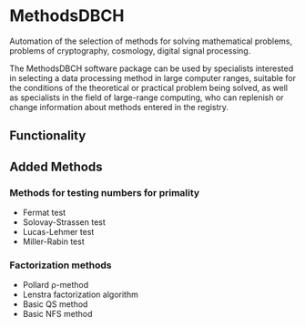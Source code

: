 # MethodsDBCH
Automation of the selection of methods for solving mathematical problems, problems of cryptography, cosmology, digital signal processing.

The MethodsDBCH software package can be used by specialists interested in selecting a data processing method in large computer ranges, suitable for the conditions of the theoretical or practical problem being solved, as well as specialists in the field of large-range computing, who can replenish or change information about methods entered in the registry.
## Functionality

## Added Methods
### Methods for testing numbers for primality
- Fermat test
- Solovay-Strassen test
- Lucas-Lehmer test
- Miller-Rabin test
### Factorization methods
- Pollard ρ-method
- Lenstra factorization algorithm
- Basic QS method
- Basic NFS method
